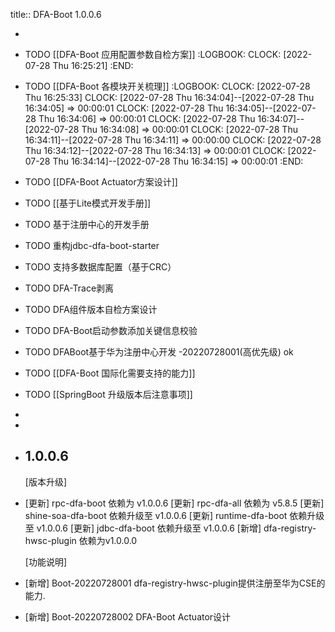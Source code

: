 title:: DFA-Boot 1.0.0.6

-
- TODO [[DFA-Boot  应用配置参数自检方案]]
  :LOGBOOK:
  CLOCK: [2022-07-28 Thu 16:25:21]
  :END:
- TODO  [[DFA-Boot  各模块开关梳理]]
  :LOGBOOK:
  CLOCK: [2022-07-28 Thu 16:25:33]
  CLOCK: [2022-07-28 Thu 16:34:04]--[2022-07-28 Thu 16:34:05] =>  00:00:01
  CLOCK: [2022-07-28 Thu 16:34:05]--[2022-07-28 Thu 16:34:06] =>  00:00:01
  CLOCK: [2022-07-28 Thu 16:34:07]--[2022-07-28 Thu 16:34:08] =>  00:00:01
  CLOCK: [2022-07-28 Thu 16:34:11]--[2022-07-28 Thu 16:34:11] =>  00:00:00
  CLOCK: [2022-07-28 Thu 16:34:12]--[2022-07-28 Thu 16:34:13] =>  00:00:01
  CLOCK: [2022-07-28 Thu 16:34:14]--[2022-07-28 Thu 16:34:15] =>  00:00:01
  :END:
- TODO [[DFA-Boot Actuator方案设计]]
- TODO [[基于Lite模式开发手册]]
- TODO 基于注册中心的开发手册
- TODO 重构jdbc-dfa-boot-starter
- TODO 支持多数据库配置（基于CRC）
- TODO DFA-Trace剥离
- TODO DFA组件版本自检方案设计
- TODO DFA-Boot启动参数添加关键信息校验
- TODO  DFABoot基于华为注册中心开发 -20220728001(高优先级) ok
- TODO [[DFA-Boot 国际化需要支持的能力]]
- TODO [[SpringBoot 升级版本后注意事项]]
-
-
- ## 1.0.0.6 
  [版本升级]
- [更新] rpc-dfa-boot    依赖为 v1.0.0.6
   [更新] rpc-dfa-all    依赖为 v5.8.5
   [更新] shine-soa-dfa-boot 依赖升级至 v1.0.0.6
   [更新] runtime-dfa-boot 依赖升级至 v1.0.0.6
   [更新] jdbc-dfa-boot 依赖升级至 v1.0.0.6
   [新增] dfa-registry-hwsc-plugin 依赖为v1.0.0.0
  
  [功能说明]
- [新增] Boot-20220728001 dfa-registry-hwsc-plugin提供注册至华为CSE的能力.
- [新增] Boot-20220728002 DFA-Boot Actuator设计